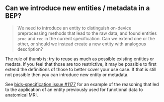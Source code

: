 ## Can we introduce new entities / metadata in a BEP?

> We need to introduce an entity to distinguish on-device preprocessing methods
> that lead to the raw data, and found entities `proc`
and `rec` in the current specification.
> Can we extend one or the other,
> or should we instead create a new entity with analogous description?

The rule of thumb is:
try to reuse as much as possible existing entities or medata.
If you feel that those are too restrictive,
it may be possible to first extend the definitions of those
to better cover your use case.
If that is still not possible then you can introduce new entity or metadata.

See
[bids-specification issue #1177](https://github.com/bids-standard/bids-specification/issues/1177)
for an example of the reasoning that led to the application of an entity
previously used for functional data to anatomical MRI.
